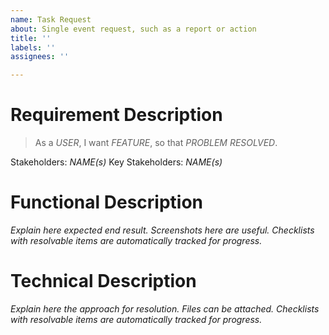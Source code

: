 ```yaml
---
name: Task Request
about: Single event request, such as a report or action
title: ''
labels: ''
assignees: ''

---
```


# Requirement Description

> As a _USER_, I want _FEATURE_, so that _PROBLEM RESOLVED_.

Stakeholders: _NAME(s)_
Key Stakeholders: _NAME(s)_

# Functional Description

_Explain here expected end result._
_Screenshots here are useful._
_Checklists with resolvable items are automatically tracked for progress._

# Technical Description

_Explain here the approach for resolution._
_Files can be attached._
_Checklists with resolvable items are automatically tracked for progress._
